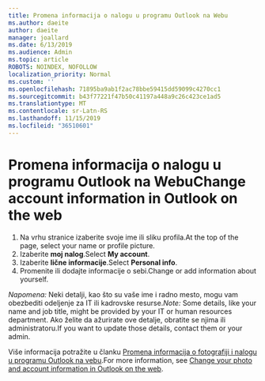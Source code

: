 ```yaml
---
title: Promena informacija o nalogu u programu Outlook na Webu
ms.author: daeite
author: daeite
manager: joallard
ms.date: 6/13/2019
ms.audience: Admin
ms.topic: article
ROBOTS: NOINDEX, NOFOLLOW
localization_priority: Normal
ms.custom: ''
ms.openlocfilehash: 71895ba9ab1f2ac78bbe59415dd59099c4270cc1
ms.sourcegitcommit: b43f77221f47b50c41197a448a9c26c423ce1ad5
ms.translationtype: MT
ms.contentlocale: sr-Latn-RS
ms.lasthandoff: 11/15/2019
ms.locfileid: "36510601"
---
```

# <a name="change-account-information-in-outlook-on-the-web"></a><span data-ttu-id="46926-102">Promena informacija o nalogu u programu Outlook na Webu</span><span class="sxs-lookup"><span data-stu-id="46926-102">Change account information in Outlook on the web</span></span>

1. <span data-ttu-id="46926-103">Na vrhu stranice izaberite svoje ime ili sliku profila.</span><span class="sxs-lookup"><span data-stu-id="46926-103">At the top of the page, select your name or profile picture.</span></span>
1. <span data-ttu-id="46926-104">Izaberite **moj nalog**.</span><span class="sxs-lookup"><span data-stu-id="46926-104">Select **My account**.</span></span>
1. <span data-ttu-id="46926-105">Izaberite **lične informacije**.</span><span class="sxs-lookup"><span data-stu-id="46926-105">Select **Personal info**.</span></span>
1. <span data-ttu-id="46926-106">Promenite ili dodajte informacije o sebi.</span><span class="sxs-lookup"><span data-stu-id="46926-106">Change or add information about yourself.</span></span>

<span data-ttu-id="46926-107">*Napomena:* Neki detalji, kao što su vaše ime i radno mesto, mogu vam obezbediti odeljenje za IT ili kadrovske resurse.</span><span class="sxs-lookup"><span data-stu-id="46926-107">*Note:* Some details, like your name and job title, might be provided by your IT or human resources department.</span></span> <span data-ttu-id="46926-108">Ako želite da ažurirate ove detalje, obratite se njima ili administratoru.</span><span class="sxs-lookup"><span data-stu-id="46926-108">If you want to update those details, contact them or your admin.</span></span>

<span data-ttu-id="46926-109">Više informacija potražite u članku [Promena informacija o fotografiji i nalogu u programu Outlook na vebu](https://support.office.com/article/b2dbb289-851d-4bed-93c3-3e136f5659ec).</span><span class="sxs-lookup"><span data-stu-id="46926-109">For more information, see [Change your photo and account information in Outlook on the web](https://support.office.com/article/b2dbb289-851d-4bed-93c3-3e136f5659ec).</span></span>